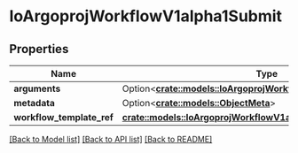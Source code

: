 # IoArgoprojWorkflowV1alpha1Submit

## Properties

Name | Type | Description | Notes
------------ | ------------- | ------------- | -------------
**arguments** | Option<[**crate::models::IoArgoprojWorkflowV1alpha1Arguments**](io.argoproj.workflow.v1alpha1.Arguments.md)> |  | [optional]
**metadata** | Option<[**crate::models::ObjectMeta**](ObjectMeta.md)> |  | [optional]
**workflow_template_ref** | [**crate::models::IoArgoprojWorkflowV1alpha1WorkflowTemplateRef**](io.argoproj.workflow.v1alpha1.WorkflowTemplateRef.md) |  | 

[[Back to Model list]](../README.md#documentation-for-models) [[Back to API list]](../README.md#documentation-for-api-endpoints) [[Back to README]](../README.md)


